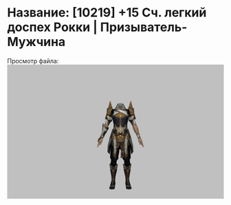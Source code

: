 # Название: [10219] +15 Сч. легкий доспех Рокки | Призыватель-Мужчина

Просмотр файла:
![p080032.png](p080032.png)